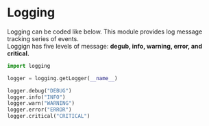 # Logging

Logging can be coded like below. This module provides log message tracking series of events.  
Loggign has five levels of message: **degub, info, warning, error, and critical.**

```python
import logging

logger = logging.getLogger(__name__)

logger.debug("DEBUG") 
logger.info("INFO") 
logger.warn("WARNING")
logger.error("ERROR")
logger.critical("CRITICAL")
```
